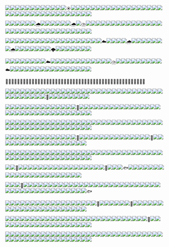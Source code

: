 ![](./empty.png)![](./empty.png)![](./empty.png)![](./empty.png)![](./empty.png)![](./empty.png)![](./empty.png)![](./empty.png)![](./empty.png)![](./empty.png)![](./empty.png)![](./empty.png)☀️![](./empty.png)![](./empty.png)![](./empty.png)![](./empty.png)![](./empty.png)![](./empty.png)![](./empty.png)![](./empty.png)![](./empty.png)![](./empty.png)![](./empty.png)![](./empty.png)![](./empty.png)![](./empty.png)![](./empty.png)![](./empty.png)![](./empty.png)![](./empty.png)![](./empty.png)![](./empty.png)![](./empty.png)![](./empty.png)![](./empty.png)![](./empty.png)![](./empty.png)![](./empty.png)![](./empty.png)![](./empty.png)![](./empty.png)![](./empty.png)![](./empty.png)![](./empty.png)![](./empty.png)![](./empty.png)![](./empty.png)

![](./empty.png)![](./empty.png)![](./empty.png)![](./empty.png)![](./empty.png)![](./empty.png)🌧️![](./empty.png)![](./empty.png)![](./empty.png)![](./empty.png)![](./empty.png)![](./empty.png)🌧️![](./empty.png)⛈️![](./empty.png)![](./empty.png)![](./empty.png)![](./empty.png)![](./empty.png)![](./empty.png)![](./empty.png)![](./empty.png)![](./empty.png)![](./empty.png)![](./empty.png)![](./empty.png)![](./empty.png)![](./empty.png)![](./empty.png)![](./empty.png)![](./empty.png)![](./empty.png)![](./empty.png)![](./empty.png)![](./empty.png)![](./empty.png)![](./empty.png)![](./empty.png)![](./empty.png)![](./empty.png)![](./empty.png)![](./empty.png)![](./empty.png)![](./empty.png)![](./empty.png)![](./empty.png)

![](./empty.png)![](./empty.png)![](./empty.png)![](./empty.png)![](./empty.png)![](./empty.png)![](./empty.png)![](./empty.png)![](./empty.png)![](./empty.png)![](./empty.png)![](./empty.png)![](./empty.png)![](./empty.png)![](./empty.png)![](./empty.png)![](./empty.png)![](./empty.png)![](./empty.png)☁️![](./empty.png)![](./empty.png)![](./empty.png)![](./empty.png)🌧️![](./empty.png)![](./empty.png)![](./empty.png)![](./empty.png)![](./empty.png)![](./empty.png)![](./empty.png)🌧️![](./empty.png)![](./empty.png)![](./empty.png)![](./empty.png)![](./empty.png)![](./empty.png)![](./empty.png)🌩️![](./empty.png)![](./empty.png)![](./empty.png)![](./empty.png)![](./empty.png)![](./empty.png)![](./empty.png)

![](./empty.png)![](./empty.png)![](./empty.png)![](./empty.png)![](./empty.png)![](./empty.png)![](./empty.png)![](./empty.png)☁️![](./empty.png)![](./empty.png)![](./empty.png)![](./empty.png)![](./empty.png)![](./empty.png)![](./empty.png)![](./empty.png)![](./empty.png)![](./empty.png)![](./empty.png)![](./empty.png)⛈️![](./empty.png)![](./empty.png)![](./empty.png)![](./empty.png)![](./empty.png)![](./empty.png)![](./empty.png)![](./empty.png)![](./empty.png)☁️![](./empty.png)![](./empty.png)![](./empty.png)![](./empty.png)![](./empty.png)![](./empty.png)![](./empty.png)![](./empty.png)![](./empty.png)![](./empty.png)![](./empty.png)![](./empty.png)![](./empty.png)![](./empty.png)![](./empty.png)![](./empty.png)

🌊🌊🌊🌊🌊🌊🌊🌊🌊🌊🌊🌊🌊🌊🌊🌊🌊🌊🌊🌊🌊🌊🌊🌊🌊🌊🌊🌊🌊🌊🌊🌊🌊🌊🌊🌊🌊🌊🌊🌊🌊🌊🌊🌊🌊🌊🌊🌊

![](./empty.png)![](./empty.png)![](./empty.png)![](./empty.png)![](./empty.png)![](./empty.png)![](./empty.png)![](./empty.png)![](./empty.png)![](./empty.png)![](./empty.png)![](./empty.png)![](./empty.png)![](./empty.png)![](./empty.png)![](./empty.png)![](./empty.png)![](./empty.png)![](./empty.png)![](./empty.png)![](./empty.png)![](./empty.png)![](./empty.png)![](./empty.png)![](./empty.png)![](./empty.png)![](./empty.png)![](./empty.png)![](./empty.png)![](./empty.png)![](./empty.png)![](./empty.png)![](./empty.png)![](./empty.png)![](./empty.png)![](./empty.png)![](./empty.png)![](./empty.png)![](./empty.png)🦈![](./empty.png)![](./empty.png)![](./empty.png)![](./empty.png)![](./empty.png)![](./empty.png)![](./empty.png)![](./empty.png)

![](./empty.png)![](./empty.png)![](./empty.png)![](./empty.png)![](./empty.png)![](./empty.png)![](./empty.png)![](./empty.png)![](./empty.png)![](./empty.png)![](./empty.png)![](./empty.png)![](./empty.png)![](./empty.png)🐠![](./empty.png)![](./empty.png)![](./empty.png)![](./empty.png)![](./empty.png)![](./empty.png)![](./empty.png)![](./empty.png)![](./empty.png)![](./empty.png)![](./empty.png)![](./empty.png)![](./empty.png)![](./empty.png)![](./empty.png)![](./empty.png)![](./empty.png)![](./empty.png)![](./empty.png)![](./empty.png)![](./empty.png)![](./empty.png)![](./empty.png)![](./empty.png)![](./empty.png)![](./empty.png)![](./empty.png)![](./empty.png)![](./empty.png)![](./empty.png)![](./empty.png)![](./empty.png)![](./empty.png)

![](./empty.png)![](./empty.png)![](./empty.png)![](./empty.png)![](./empty.png)![](./empty.png)![](./empty.png)![](./empty.png)![](./empty.png)![](./empty.png)![](./empty.png)![](./empty.png)![](./empty.png)![](./empty.png)![](./empty.png)![](./empty.png)![](./empty.png)![](./empty.png)![](./empty.png)![](./empty.png)![](./empty.png)![](./empty.png)![](./empty.png)![](./empty.png)![](./empty.png)![](./empty.png)![](./empty.png)![](./empty.png)![](./empty.png)![](./empty.png)![](./empty.png)![](./empty.png)![](./empty.png)![](./empty.png)![](./empty.png)![](./empty.png)![](./empty.png)![](./empty.png)![](./empty.png)![](./empty.png)![](./empty.png)![](./empty.png)![](./empty.png)![](./empty.png)![](./empty.png)![](./empty.png)![](./empty.png)![](./empty.png)

![](./empty.png)![](./empty.png)![](./empty.png)![](./empty.png)![](./empty.png)![](./empty.png)![](./empty.png)![](./empty.png)![](./empty.png)![](./empty.png)![](./empty.png)![](./empty.png)![](./empty.png)![](./empty.png)🦈![](./empty.png)![](./empty.png)![](./empty.png)![](./empty.png)![](./empty.png)![](./empty.png)![](./empty.png)![](./empty.png)![](./empty.png)![](./empty.png)![](./empty.png)![](./empty.png)![](./empty.png)![](./empty.png)🦑![](./empty.png)![](./empty.png)![](./empty.png)![](./empty.png)![](./empty.png)![](./empty.png)![](./empty.png)![](./empty.png)![](./empty.png)![](./empty.png)![](./empty.png)![](./empty.png)![](./empty.png)![](./empty.png)![](./empty.png)![](./empty.png)![](./empty.png)![](./empty.png)

![](./empty.png)![](./empty.png)![](./empty.png)![](./empty.png)![](./empty.png)![](./empty.png)![](./empty.png)![](./empty.png)![](./empty.png)![](./empty.png)![](./empty.png)![](./empty.png)![](./empty.png)![](./empty.png)![](./empty.png)![](./empty.png)![](./empty.png)![](./empty.png)![](./empty.png)![](./empty.png)![](./empty.png)![](./empty.png)![](./empty.png)![](./empty.png)![](./empty.png)![](./empty.png)![](./empty.png)![](./empty.png)![](./empty.png)![](./empty.png)![](./empty.png)![](./empty.png)![](./empty.png)![](./empty.png)![](./empty.png)![](./empty.png)![](./empty.png)![](./empty.png)![](./empty.png)![](./empty.png)![](./empty.png)![](./empty.png)![](./empty.png)![](./empty.png)![](./empty.png)![](./empty.png)![](./empty.png)![](./empty.png)

![](./empty.png)![](./empty.png)🐋![](./empty.png)![](./empty.png)![](./empty.png)![](./empty.png)![](./empty.png)![](./empty.png)![](./empty.png)![](./empty.png)![](./empty.png)![](./empty.png)![](./empty.png)![](./empty.png)![](./empty.png)![](./empty.png)![](./empty.png)![](./empty.png)![](./empty.png)🦭![](./empty.png)![](./empty.png)![](./empty.png)🐟![](./empty.png)![](./empty.png)![](./empty.png)![](./empty.png)![](./empty.png)![](./empty.png)![](./empty.png)![](./empty.png)![](./empty.png)![](./empty.png)![](./empty.png)![](./empty.png)![](./empty.png)![](./empty.png)![](./empty.png)![](./empty.png)![](./empty.png)![](./empty.png)![](./empty.png)![](./empty.png)![](./empty.png)![](./empty.png)

![](./empty.png)![](./empty.png)![](./empty.png)🐬![](./empty.png)![](./empty.png)![](./empty.png)![](./empty.png)![](./empty.png)![](./empty.png)![](./empty.png)![](./empty.png)![](./empty.png)![](./empty.png)![](./empty.png)![](./empty.png)![](./empty.png)![](./empty.png)![](./empty.png)![](./empty.png)![](./empty.png)![](./empty.png)![](./empty.png)![](./empty.png)![](./empty.png)![](./empty.png)![](./empty.png)![](./empty.png)![](./empty.png)![](./empty.png)![](./empty.png)![](./empty.png)![](./empty.png)![](./empty.png)![](./empty.png)![](./empty.png)![](./empty.png)![](./empty.png)![](./empty.png)![](./empty.png)![](./empty.png)![](./empty.png)![](./empty.png)![](./empty.png)![](./empty.png)![](./empty.png)![](./empty.png)🐟

![](./empty.png)![](./empty.png)![](./empty.png)![](./empty.png)![](./empty.png)![](./empty.png)![](./empty.png)![](./empty.png)![](./empty.png)![](./empty.png)![](./empty.png)![](./empty.png)![](./empty.png)![](./empty.png)![](./empty.png)![](./empty.png)![](./empty.png)![](./empty.png)🌱![](./empty.png)![](./empty.png)![](./empty.png)![](./empty.png)![](./empty.png)![](./empty.png)🌱![](./empty.png)![](./empty.png)![](./empty.png)![](./empty.png)![](./empty.png)![](./empty.png)![](./empty.png)![](./empty.png)![](./empty.png)![](./empty.png)![](./empty.png)![](./empty.png)![](./empty.png)![](./empty.png)![](./empty.png)![](./empty.png)![](./empty.png)![](./empty.png)![](./empty.png)![](./empty.png)![](./empty.png)![](./empty.png)

![](./empty.png)![](./empty.png)![](./empty.png)![](./empty.png)![](./empty.png)![](./empty.png)![](./empty.png)![](./empty.png)![](./empty.png)![](./empty.png)![](./empty.png)![](./empty.png)![](./empty.png)![](./empty.png)![](./empty.png)![](./empty.png)![](./empty.png)![](./empty.png)![](./empty.png)![](./empty.png)![](./empty.png)![](./empty.png)![](./empty.png)![](./empty.png)![](./empty.png)![](./empty.png)![](./empty.png)![](./empty.png)🌱![](./empty.png)![](./empty.png)![](./empty.png)![](./empty.png)![](./empty.png)![](./empty.png)![](./empty.png)![](./empty.png)![](./empty.png)![](./empty.png)![](./empty.png)![](./empty.png)![](./empty.png)![](./empty.png)![](./empty.png)![](./empty.png)![](./empty.png)![](./empty.png)![](./empty.png)

![](./empty.png)![](./empty.png)![](./empty.png)![](./empty.png)![](./empty.png)![](./empty.png)![](./empty.png)![](./empty.png)![](./empty.png)![](./empty.png)![](./empty.png)![](./empty.png)![](./empty.png)![](./empty.png)![](./empty.png)![](./empty.png)![](./empty.png)![](./empty.png)![](./empty.png)![](./empty.png)![](./empty.png)![](./empty.png)![](./empty.png)![](./empty.png)![](./empty.png)![](./empty.png)![](./empty.png)![](./empty.png)![](./empty.png)![](./empty.png)![](./empty.png)![](./empty.png)![](./empty.png)![](./empty.png)![](./empty.png)![](./empty.png)![](./empty.png)![](./empty.png)![](./empty.png)![](./empty.png)![](./empty.png)![](./empty.png)![](./empty.png)![](./empty.png)![](./empty.png)![](./empty.png)![](./empty.png)![](./empty.png)

